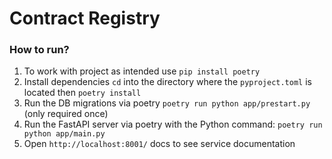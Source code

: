 # Contract Registry
### How to run?
1. To work with project as intended use `pip install poetry`
2. Install dependencies `cd` into the directory where the `pyproject.toml` is located then `poetry install`
3. Run the DB migrations via poetry `poetry run python app/prestart.py` (only required once)
4. Run the FastAPI server via poetry with the Python command: `poetry run python app/main.py`
5. Open `http://localhost:8001/` docs to see service documentation
